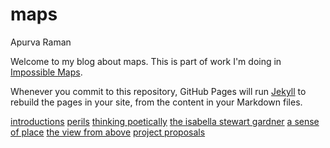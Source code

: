 # maps

Apurva Raman

Welcome to my blog about maps. This is part of work I'm doing in [Impossible Maps](https://github.com/MimiOnuoha/Impossible-Maps).

Whenever you commit to this repository, GitHub Pages will run [Jekyll](https://jekyllrb.com/) to rebuild the pages in your site, from the content in your Markdown files.

[introductions](https://apurvaraman.github.io/maps/introductions)
[perils]()
[thinking poetically]()
[the isabella stewart gardner]()
[a sense of place]()
[the view from above]()
[project proposals]()
